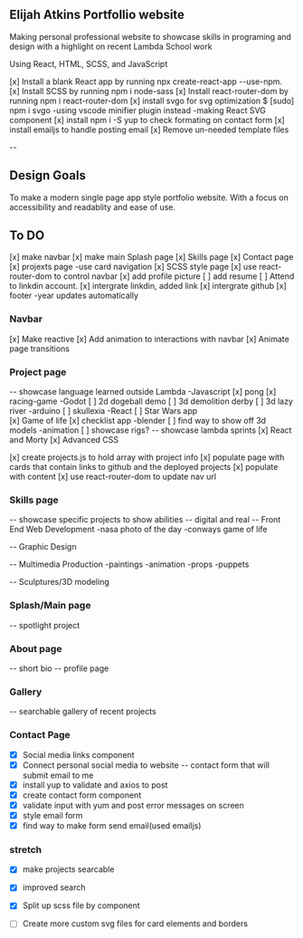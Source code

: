 ## Elijah Atkins Portfollio website
Making personal professional website to showcase skills
in programing and design with a highlight on recent 
Lambda School work

Using React, HTML, SCSS, and JavaScript

[x] Install a blank React app by running npx create-react-app <app-name> --use-npm.
[x] Install SCSS by running npm i node-sass
[x] Install react-router-dom by running npm i react-router-dom
[x] install svgo for svg optimization $ [sudo] npm i svgo
    -using vscode minifier plugin instead
    -making React SVG component
[x] install npm i -S yup to check formating on contact form
[x] install emailjs to handle posting email
[x] Remove un-needed template files

--

## Design Goals
 
 To make a modern single page app style portfolio website. With a focus on accessibility and readablity and ease of use. 
 
## To DO

[x] make navbar
[x] make main Splash page 
[x] Skills page
[x] Contact page
[x] projexts page -use card navigation
[x] SCSS style page
[x] use react-router-dom to control navbar
[x] add profile picture
[ ] add resume 
[ ] Attend to linkdin account.
[x] intergrate linkdin, added link
[x] intergrate github
[x] footer -year updates automatically

### Navbar

[x] Make reactive
[x] Add animation to interactions with navbar
[x] Animate page transitions

### Project page
-- showcase language learned outside Lambda
    -Javascript
        [x] pong
        [x] racing-game
    -Godot
        [ ] 2d dogeball demo
        [ ] 3d demolition derby
        [ ] 3d lazy river
    -arduino
        [ ] skullexia
    -React 
         [ ] Star Wars app  
         [x] Game of life 
        [x] checklist app
    -blender
        [ ] find way to show off 3d models
    -animation
        [ ] showcase rigs?
-- showcase lambda sprints
        [x] React and Morty
        [x] Advanced CSS


[x] create projects.js to hold array with project info
[x] populate page with cards that contain links to github and the deployed projects
[x] populate with content
[x] use react-router-dom to update nav url

### Skills page

-- showcase specific projects to show abilities
-- digital and real
-- Front End Web Development
    -nasa photo of the day
    -conways game of life
    
-- Graphic Design 

-- Multimedia Production
    -paintings 
    -animation
    -props 
    -puppets

-- Sculptures/3D modeling

### Splash/Main page

-- spotlight project

### About page

-- short bio
-- profile page

### Gallery

-- searchable gallery of recent projects

### Contact Page

-[x] Social media links component
-[x] Connect personal social media to website
-- contact form that will submit email to me
-[x] install yup to validate and axios to post
-[x] create contact form component
-[x] validate input with yum and post error messages on screen
-[x] style email form
-[x] find way to make form send email(used emailjs)

### stretch

-[x] make projects searcable
-[x] improved search
-[x] Split up scss file by component
-[ ] Create more custom svg files for card elements and borders


